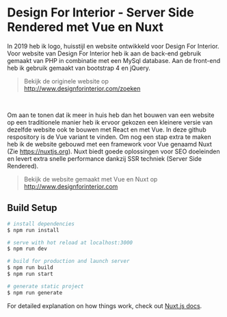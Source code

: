 # Design For Interior - Server Side Rendered met Vue en Nuxt
In 2019 heb ik logo, huisstijl en website ontwikkeld voor Design For Interior. Voor website van Design For Interior heb ik aan de back-end gebruik gemaakt van PHP in combinatie met een MySql database. Aan de front-end heb ik gebruik gemaakt van bootstrap 4 en jQuery.
> Bekijk de originele website op http://www.designforinterior.com/zoeken
<br>

Om aan te tonen dat ik meer in huis heb dan het bouwen van een website op een traditionele manier heb ik ervoor gekozen een kleinere versie van dezelfde website ook te bouwen met React en met Vue. In deze github respository is de Vue variant te vinden. Om nog een stap extra te maken heb ik de website gebouwd met een framework voor Vue genaamd Nuxt (Zie https://nuxtjs.org). Nuxt biedt goede oplossingen voor SEO doeleinden en levert extra snelle performance dankzij SSR techniek (Server Side Rendered).
> Bekijk de website gemaakt met Vue en Nuxt op http://www.designforinterior.com



## Build Setup

``` bash
# install dependencies
$ npm run install

# serve with hot reload at localhost:3000
$ npm run dev

# build for production and launch server
$ npm run build
$ npm run start

# generate static project
$ npm run generate
```

For detailed explanation on how things work, check out [Nuxt.js docs](https://nuxtjs.org).
